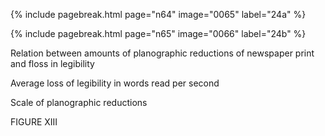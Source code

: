 {% include pagebreak.html page="n64" image="0065" label="24a" %}

{% include pagebreak.html page="n65" image="0066" label="24b" %}

Relation between amounts of planographic reductions 
of newspaper print and floss in legibility 

Average loss of legibility in words read per second 

Scale of planographic reductions 

FIGURE XIII

